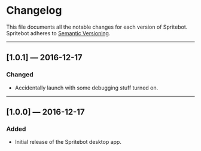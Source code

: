 # Changelog

This file documents all the notable changes for each version of Spritebot.
Spritebot adheres to [Semantic Versioning](http://semver.org/).

---

## [1.0.1] — 2016-12-17

### Changed

- Accidentally launch with some debugging stuff turned on.

---

## [1.0.0] — 2016-12-17

### Added

- Initial release of the Spritebot desktop app.
